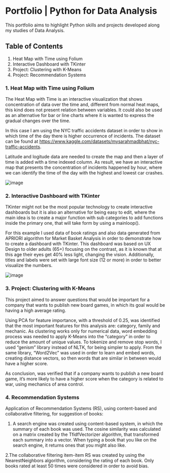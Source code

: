# Portfolio | Python for Data Analysis
This portfolio aims to highlight Python skills and projects developed along my studies of Data Analysis.

## Table of Contents
1. Heat Map with Time using Folium
2. Interactive Dashboard with TKinter
3. Project: Clustering with K-Means
4. Project: Recommendation Systems

### 1. Heat Map with Time using Folium
 The Heat Map with Time is an interactive visualization that shows concentration of data over the time and, different from normal heat maps, this kind does not present relation between variables. It could also be used as an alternative for bar or line charts where it is wanted to express the gradual changes over the time.
 
 In this case I am using the NYC traffic accidents dataset in order to show in which time of the day there is higher occurrence of incidents. The dataset can be found at https://www.kaggle.com/datasets/mysarahmadbhat/nyc-traffic-accidents.
 
 Latitude and logitude data are needed to create the map and then a layer of time is added with a time indexed column. As result, we have an interactive map that presents the concentration of incidents happened by hour, where we can identify the time of the day with the highest and lowest car crashes. 
 
![image](https://user-images.githubusercontent.com/102151691/228522777-f0bcef81-33c6-4781-8aa1-c0338e6badbb.png)

 
 ### 2. Interactive Dashboard with TKinter
 TKinter might not be the most popular technology to create interactive dashboards but it is also an alternative for being easy to edit, where the main idea is to create a major function with sub categories to add functions inside the primary one, that will take form by using a mainloop().
 
 For this example I used data of book ratings and also data generated from APRIORI algorithm for Market Basket Analysis in order to demonstrate how to create a dashboard with TKinter. This dashboard was based on UX Design to older adults (65+) focusing on the contrast, as it is known that at this age their eyes get 40% less light, changing the vision. Additionally, titles and labels were set with large font size (12 or more) in order to better visualize the numbers.
 
![image](https://user-images.githubusercontent.com/102151691/228522824-f391c510-bb35-4487-a2c6-658291296d8e.png)

### 3. Project: Clustering with K-Means
 This project aimed to answer questions that would be important for a company that wants to publish new board games, in which its goal would be having a high average rating.
 
 Using PCA for feature importance, with a threshold of 0.25, was identified that the most important features for this analysis are: category, family and mechanic. As clustering works only for numerical data, word embedding process was needed to apply K-Means into the “category” in order to reduce the amount of unique values. To tokenize and remove stop words, I used “genism” library instead of NLTK, for being simpler to apply. From the same library, “Word2Vec” was used in order to learn and embed words, creating distance vectors, so then words that are similar in between would have a higher score. 
 
 As conclusion, was verified that if a company wants to publish a new board game, it’s more likely to have a higher score when the category is related to war, using mechanics of area control.

 ### 4. Recommendation Systems
 Application of Recommendation Systems (RS), using content-based and collaborative filtering, for suggestion of books:
 
 1. A search engine was created using content-based system, in which the summary of each book was used. The cosine similarity was calculated on a matrix created by the TfidfVectorizer algorithm, that transformed each summary into a vector. When typing a book that you like on the search engine, it returns ones that you might also like.
 
 2.The collaborative filtering item-item RS was created by using the NearestNeighbors algorithm, considering the rating of each book. Only books rated at least 50 times were considered in order to avoid bias.


